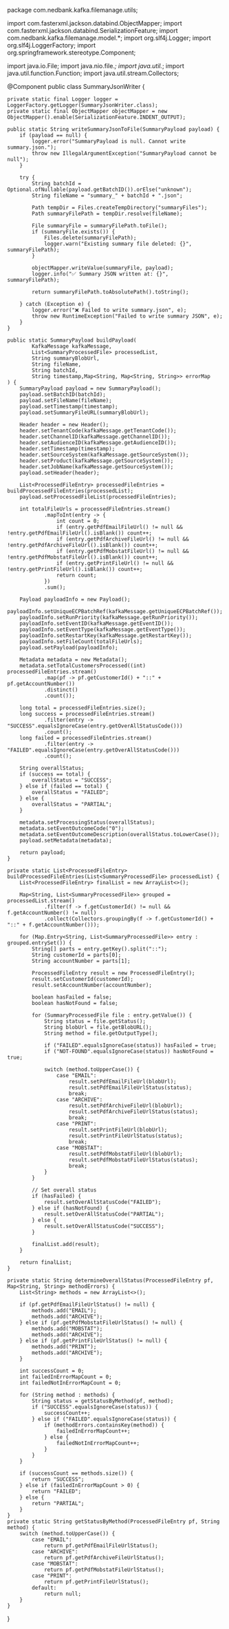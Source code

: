 package com.nedbank.kafka.filemanage.utils;

import com.fasterxml.jackson.databind.ObjectMapper;
import com.fasterxml.jackson.databind.SerializationFeature;
import com.nedbank.kafka.filemanage.model.*;
import org.slf4j.Logger;
import org.slf4j.LoggerFactory;
import org.springframework.stereotype.Component;

import java.io.File;
import java.nio.file.*;
import java.util.*;
import java.util.function.Function;
import java.util.stream.Collectors;

@Component
public class SummaryJsonWriter {

    private static final Logger logger = LoggerFactory.getLogger(SummaryJsonWriter.class);
    private static final ObjectMapper objectMapper = new ObjectMapper().enable(SerializationFeature.INDENT_OUTPUT);

    public static String writeSummaryJsonToFile(SummaryPayload payload) {
        if (payload == null) {
            logger.error("SummaryPayload is null. Cannot write summary.json.");
            throw new IllegalArgumentException("SummaryPayload cannot be null");
        }

        try {
            String batchId = Optional.ofNullable(payload.getBatchID()).orElse("unknown");
            String fileName = "summary_" + batchId + ".json";

            Path tempDir = Files.createTempDirectory("summaryFiles");
            Path summaryFilePath = tempDir.resolve(fileName);

            File summaryFile = summaryFilePath.toFile();
            if (summaryFile.exists()) {
                Files.delete(summaryFilePath);
                logger.warn("Existing summary file deleted: {}", summaryFilePath);
            }

            objectMapper.writeValue(summaryFile, payload);
            logger.info("✅ Summary JSON written at: {}", summaryFilePath);

            return summaryFilePath.toAbsolutePath().toString();

        } catch (Exception e) {
            logger.error("❌ Failed to write summary.json", e);
            throw new RuntimeException("Failed to write summary JSON", e);
        }
    }

    public static SummaryPayload buildPayload(
            KafkaMessage kafkaMessage,
            List<SummaryProcessedFile> processedList,
            String summaryBlobUrl,
            String fileName,
            String batchId,
            String timestamp,Map<String, Map<String, String>> errorMap
    ) {
        SummaryPayload payload = new SummaryPayload();
        payload.setBatchID(batchId);
        payload.setFileName(fileName);
        payload.setTimestamp(timestamp);
        payload.setSummaryFileURL(summaryBlobUrl);

        Header header = new Header();
        header.setTenantCode(kafkaMessage.getTenantCode());
        header.setChannelID(kafkaMessage.getChannelID());
        header.setAudienceID(kafkaMessage.getAudienceID());
        header.setTimestamp(timestamp);
        header.setSourceSystem(kafkaMessage.getSourceSystem());
        header.setProduct(kafkaMessage.getSourceSystem());
        header.setJobName(kafkaMessage.getSourceSystem());
        payload.setHeader(header);

        List<ProcessedFileEntry> processedFileEntries = buildProcessedFileEntries(processedList);
        payload.setProcessedFileList(processedFileEntries);

        int totalFileUrls = processedFileEntries.stream()
                .mapToInt(entry -> {
                    int count = 0;
                    if (entry.getPdfEmailFileUrl() != null && !entry.getPdfEmailFileUrl().isBlank()) count++;
                    if (entry.getPdfArchiveFileUrl() != null && !entry.getPdfArchiveFileUrl().isBlank()) count++;
                    if (entry.getPdfMobstatFileUrl() != null && !entry.getPdfMobstatFileUrl().isBlank()) count++;
                    if (entry.getPrintFileUrl() != null && !entry.getPrintFileUrl().isBlank()) count++;
                    return count;
                })
                .sum();

        Payload payloadInfo = new Payload();
        payloadInfo.setUniqueECPBatchRef(kafkaMessage.getUniqueECPBatchRef());
        payloadInfo.setRunPriority(kafkaMessage.getRunPriority());
        payloadInfo.setEventID(kafkaMessage.getEventID());
        payloadInfo.setEventType(kafkaMessage.getEventType());
        payloadInfo.setRestartKey(kafkaMessage.getRestartKey());
        payloadInfo.setFileCount(totalFileUrls);
        payload.setPayload(payloadInfo);

        Metadata metadata = new Metadata();
        metadata.setTotalCustomersProcessed((int) processedFileEntries.stream()
                .map(pf -> pf.getCustomerId() + "::" + pf.getAccountNumber())
                .distinct()
                .count());

        long total = processedFileEntries.size();
        long success = processedFileEntries.stream()
                .filter(entry -> "SUCCESS".equalsIgnoreCase(entry.getOverAllStatusCode()))
                .count();
        long failed = processedFileEntries.stream()
                .filter(entry -> "FAILED".equalsIgnoreCase(entry.getOverAllStatusCode()))
                .count();

        String overallStatus;
        if (success == total) {
            overallStatus = "SUCCESS";
        } else if (failed == total) {
            overallStatus = "FAILED";
        } else {
            overallStatus = "PARTIAL";
        }

        metadata.setProcessingStatus(overallStatus);
        metadata.setEventOutcomeCode("0");
        metadata.setEventOutcomeDescription(overallStatus.toLowerCase());
        payload.setMetadata(metadata);

        return payload;
    }

    private static List<ProcessedFileEntry> buildProcessedFileEntries(List<SummaryProcessedFile> processedList) {
        List<ProcessedFileEntry> finalList = new ArrayList<>();

        Map<String, List<SummaryProcessedFile>> grouped = processedList.stream()
                .filter(f -> f.getCustomerId() != null && f.getAccountNumber() != null)
                .collect(Collectors.groupingBy(f -> f.getCustomerId() + "::" + f.getAccountNumber()));

        for (Map.Entry<String, List<SummaryProcessedFile>> entry : grouped.entrySet()) {
            String[] parts = entry.getKey().split("::");
            String customerId = parts[0];
            String accountNumber = parts[1];

            ProcessedFileEntry result = new ProcessedFileEntry();
            result.setCustomerId(customerId);
            result.setAccountNumber(accountNumber);

            boolean hasFailed = false;
            boolean hasNotFound = false;

            for (SummaryProcessedFile file : entry.getValue()) {
                String status = file.getStatus();
                String blobUrl = file.getBlobURL();
                String method = file.getOutputType();

                if ("FAILED".equalsIgnoreCase(status)) hasFailed = true;
                if ("NOT-FOUND".equalsIgnoreCase(status)) hasNotFound = true;

                switch (method.toUpperCase()) {
                    case "EMAIL":
                        result.setPdfEmailFileUrl(blobUrl);
                        result.setPdfEmailFileUrlStatus(status);
                        break;
                    case "ARCHIVE":
                        result.setPdfArchiveFileUrl(blobUrl);
                        result.setPdfArchiveFileUrlStatus(status);
                        break;
                    case "PRINT":
                        result.setPrintFileUrl(blobUrl);
                        result.setPrintFileUrlStatus(status);
                        break;
                    case "MOBSTAT":
                        result.setPdfMobstatFileUrl(blobUrl);
                        result.setPdfMobstatFileUrlStatus(status);
                        break;
                }
            }

            // Set overall status
            if (hasFailed) {
                result.setOverAllStatusCode("FAILED");
            } else if (hasNotFound) {
                result.setOverAllStatusCode("PARTIAL");
            } else {
                result.setOverAllStatusCode("SUCCESS");
            }

            finalList.add(result);
        }

        return finalList;
    }

    private static String determineOverallStatus(ProcessedFileEntry pf, Map<String, String> methodErrors) {
        List<String> methods = new ArrayList<>();

        if (pf.getPdfEmailFileUrlStatus() != null) {
            methods.add("EMAIL");
            methods.add("ARCHIVE");
        } else if (pf.getPdfMobstatFileUrlStatus() != null) {
            methods.add("MOBSTAT");
            methods.add("ARCHIVE");
        } else if (pf.getPrintFileUrlStatus() != null) {
            methods.add("PRINT");
            methods.add("ARCHIVE");
        }

        int successCount = 0;
        int failedInErrorMapCount = 0;
        int failedNotInErrorMapCount = 0;

        for (String method : methods) {
            String status = getStatusByMethod(pf, method);
            if ("SUCCESS".equalsIgnoreCase(status)) {
                successCount++;
            } else if ("FAILED".equalsIgnoreCase(status)) {
                if (methodErrors.containsKey(method)) {
                    failedInErrorMapCount++;
                } else {
                    failedNotInErrorMapCount++;
                }
            }
        }

        if (successCount == methods.size()) {
            return "SUCCESS";
        } else if (failedInErrorMapCount > 0) {
            return "FAILED";
        } else {
            return "PARTIAL";
        }
    }
    private static String getStatusByMethod(ProcessedFileEntry pf, String method) {
        switch (method.toUpperCase()) {
            case "EMAIL":
                return pf.getPdfEmailFileUrlStatus();
            case "ARCHIVE":
                return pf.getPdfArchiveFileUrlStatus();
            case "MOBSTAT":
                return pf.getPdfMobstatFileUrlStatus();
            case "PRINT":
                return pf.getPrintFileUrlStatus();
            default:
                return null;
        }
    }
}
